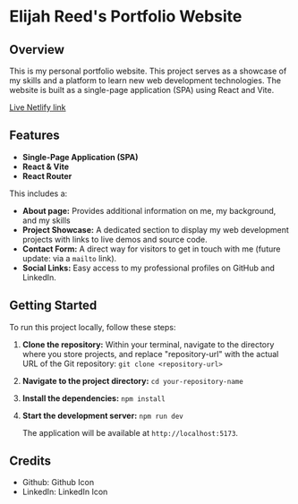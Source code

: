 # Elijah Reed's Portfolio Website
## Overview

This is my personal portfolio website. This project serves as a showcase of my skills and a platform to learn new web development technologies. The website is built as a single-page application (SPA) using React and Vite.

[Live Netlify link](https://elijahr-portfolio.netlify.app/)

## Features

- **Single-Page Application (SPA)**
- **React & Vite**
- **React Router**

This includes a:
- **About page:** Provides additional information on me, my background, and my skills
- **Project Showcase:** A dedicated section to display my web development projects with links to live demos and source code.
- **Contact Form:** A direct way for visitors to get in touch with me (future update: via a `mailto` link).
- **Social Links:** Easy access to my professional profiles on GitHub and LinkedIn.

## Getting Started

To run this project locally, follow these steps:

1.  **Clone the repository:**
    Within your terminal, navigate to the directory where you store projects, and replace "repository-url" with the actual URL of the Git repository: `git clone <repository-url>`

2.  **Navigate to the project directory:**
    `cd your-repository-name`

3.  **Install the dependencies:**
    `npm install`

4.  **Start the development server:**
    `npm run dev` 

    The application will be available at `http://localhost:5173`.

## Credits
- Github: Github Icon
- LinkedIn: LinkedIn Icon
